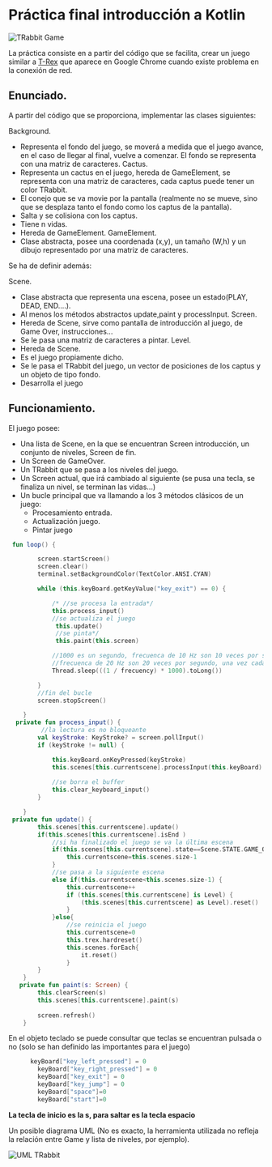 # Práctica final introducción a Kotlin

![TRabbit Game](https://github.com/pass1enator/TRabbit/blob/master/images/trrabit_play.png)

La práctica consiste en a partir del código que se facilita, crear un juego similar a [T-Rex](https://fivesjs.skipser.com/trex-game/) que aparece en Google Chrome cuando existe problema en la conexión de red.


## Enunciado.
A partir del código que se proporciona, implementar las clases siguientes:

Background.
* Representa el fondo del juego, se moverá a medida que el juego avance, en el caso de llegar al final, vuelve a comenzar. El fondo se representa con una matriz de caracteres.
Cactus.
* Representa un cactus en el juego, hereda de GameElement, se representa con una matriz de caracteres, cada captus puede tener un color
TRabbit.
* El conejo que se va movie por la pantalla (realmente no se mueve, sino que se desplaza tanto el fondo como los captus de la pantalla).
* Salta y se colisiona con los captus.
* Tiene n vidas.
* Hereda de GameElement.
GameElement.
* Clase abstracta, posee una coordenada (x,y), un tamaño (W,h) y un dibujo representado por una matriz de caracteres.

Se ha de definir además:

Scene.
* Clase abstracta que representa una escena, posee un estado(PLAY, DEAD, END....).
* Al menos los métodos abstractos update,paint y processInput.
Screen.
* Hereda de Scene, sirve como pantalla de introducción al juego, de Game Over, instrucciones...
* Se le pasa una matriz de caracteres a pintar.
Level.
* Hereda de Scene.
* Es el juego propiamente dicho.
* Se le pasa el TRabbit del juego, un vector de posiciones de los captus y un objeto de tipo fondo.
* Desarrolla el juego
## Funcionamiento.

El juego posee:
* Una lista de Scene, en la que se encuentran Screen introducción, un conjunto de niveles, Screen de fin.
* Un Screen de GameOver.
* Un TRabbit que se pasa a los niveles del juego.
* Un Screen actual, que irá cambiado al siguiente (se pusa una tecla, se finaliza un nivel, se terminan las vidas...)
* Un bucle principal que va llamando a los 3 métodos clásicos de un juego:
    - Procesamiento entrada.
    - Actualización juego.
    - Pintar juego

``` kotlin
 fun loop() {

        screen.startScreen()
        screen.clear()
        terminal.setBackgroundColor(TextColor.ANSI.CYAN)

        while (this.keyBoard.getKeyValue("key_exit") == 0) {

            /* //se procesa la entrada*/
            this.process_input()
            //se actualiza el juego
             this.update()
             //se pinta*/
             this.paint(this.screen)

            //1000 es un segundo, frecuenca de 10 Hz son 10 veces por segundo
            //frecuenca de 20 Hz son 20 veces por segundo, una vez cada 0,05 segundos
            Thread.sleep(((1 / frecuency) * 1000).toLong())

        }
        //fin del bucle
        screen.stopScreen()

    }
  private fun process_input() {
         //la lectura es no bloqueante
        val keyStroke: KeyStroke? = screen.pollInput()
        if (keyStroke != null) {

            this.keyBoard.onKeyPressed(keyStroke)
            this.scenes[this.currentscene].processInput(this.keyBoard)
          
            //se borra el buffer
            this.clear_keyboard_input()
        }

    }
 private fun update() {
        this.scenes[this.currentscene].update()
        if(this.scenes[this.currentscene].isEnd )
            //si ha finalizado el juego se va la última escena
            if(this.scenes[this.currentscene].state==Scene.STATE.GAME_OVER){
                this.currentscene=this.scenes.size-1
            }
            //se pasa a la siguiente escena
            else if(this.currentscene<this.scenes.size-1) {
                this.currentscene++
                if (this.scenes[this.currentscene] is Level) {
                    (this.scenes[this.currentscene] as Level).reset()
                }
            }else{
                //se reinicia el juego
                this.currentscene=0
                this.trex.hardreset()
                this.scenes.forEach{
                    it.reset()
                }
        }
    }
   private fun paint(s: Screen) {
        this.clearScreen(s)
        this.scenes[this.currentscene].paint(s)
      
        screen.refresh()
    }
```
En el objeto teclado se puede consultar que teclas se encuentran pulsada o no (solo se han definido las importantes para el juego)
``` Kotlin
      keyBoard["key_left_pressed"] = 0
        keyBoard["key_right_pressed"] = 0
        keyBoard["key_exit"] = 0
        keyBoard["key_jump"] = 0
        keyBoard["space"]=0
        keyBoard["start"]=0
```
**La tecla de inicio es la s, para saltar es la tecla espacio**

Un posible diagrama UML (No es exacto, la herramienta utilizada no refleja la relación entre Game y lista de niveles, por ejemplo).

![UML TRabbit](https://github.com/pass1enator/TRabbit/blob/master/images/umlTRabbit.png)



